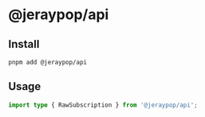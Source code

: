 # @jeraypop/api

## Install

```shell
pnpm add @jeraypop/api
```

## Usage

```ts
import type { RawSubscription } from '@jeraypop/api';
```
